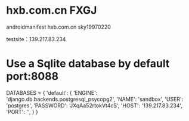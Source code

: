 # hxb.com.cn FXGJ
androidmanifest
hxb.com.cn
sky19970220

testsite：139.217.83.234

# Use a Sqlite database by default port:8088
DATABASES = {
    'default': {
        'ENGINE': 'django.db.backends.postgresql_psycopg2',
        'NAME': 'sandbox',
        'USER': 'postgres',
        'PASSWORD': 'JXqAa52rtokVt4cS',
        'HOST': '139.217.83.234',
        'PORT': '',
    }
}

